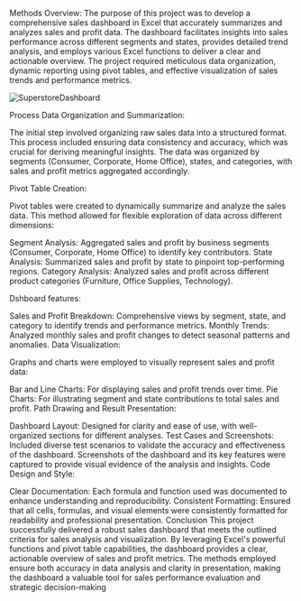 Methods
Overview:
The purpose of this project was to develop a comprehensive sales dashboard in Excel that accurately summarizes and analyzes sales and profit data. The dashboard facilitates insights into sales performance across different segments and states, provides detailed trend analysis, and employs various Excel functions to deliver a clear and actionable overview. The project required meticulous data organization, dynamic reporting using pivot tables, and effective visualization of sales trends and performance metrics.

![SuperstoreDashboard](https://github.com/user-attachments/assets/bfeb2390-9b8f-490c-8225-a3d1c6d52af3)

Process
Data Organization and Summarization:

The initial step involved organizing raw sales data into a structured format. This process included ensuring data consistency and accuracy, which was crucial for deriving meaningful insights. The data was organized by segments (Consumer, Corporate, Home Office), states, and categories, with sales and profit metrics aggregated accordingly.

Pivot Table Creation:

Pivot tables were created to dynamically summarize and analyze the sales data. This method allowed for flexible exploration of data across different dimensions:

Segment Analysis: Aggregated sales and profit by business segments (Consumer, Corporate, Home Office) to identify key contributors.
State Analysis: Summarized sales and profit by state to pinpoint top-performing regions.
Category Analysis: Analyzed sales and profit across different product categories (Furniture, Office Supplies, Technology).


Dshboard features:

Sales and Profit Breakdown: Comprehensive views by segment, state, and category to identify trends and performance metrics.
Monthly Trends: Analyzed monthly sales and profit changes to detect seasonal patterns and anomalies.
Data Visualization:

Graphs and charts were employed to visually represent sales and profit data:

Bar and Line Charts: For displaying sales and profit trends over time.
Pie Charts: For illustrating segment and state contributions to total sales and profit.
Path Drawing and Result Presentation:

Dashboard Layout: Designed for clarity and ease of use, with well-organized sections for different analyses.
Test Cases and Screenshots: Included diverse test scenarios to validate the accuracy and effectiveness of the dashboard. Screenshots of the dashboard and its key features were captured to provide visual evidence of the analysis and insights.
Code Design and Style:

Clear Documentation: Each formula and function used was documented to enhance understanding and reproducibility.
Consistent Formatting: Ensured that all cells, formulas, and visual elements were consistently formatted for readability and professional presentation.
Conclusion
This project successfully delivered a robust sales dashboard that meets the outlined criteria for sales analysis and visualization. By leveraging Excel's powerful functions and pivot table capabilities, the dashboard provides a clear, actionable overview of sales and profit metrics. The methods employed ensure both accuracy in data analysis and clarity in presentation, making the dashboard a valuable tool for sales performance evaluation and strategic decision-making
